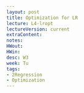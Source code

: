 ```yaml
---
layout: post
title: Optimization for LR
lecture: L4-lropt
lectureVersion: current
extraContent:
notes:
HWout:
HWin:
desc: W3
week: Tu
tags:
- 2Regression
- Optimization
---
```

